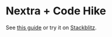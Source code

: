 # Nextra + Code Hike

See [this guide](https://codehike.org/docs/installation/nextra) or try it on [Stackblitz](https://stackblitz.com/github/code-hike/codehike/tree/main/examples/nextra?file=pages/index.mdx).
